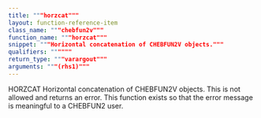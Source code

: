 ```yaml
---
title: """horzcat"""
layout: function-reference-item
class_name: """chebfun2v"""
function_name: """horzcat"""
snippet: """Horizontal concatenation of CHEBFUN2V objects."""
qualifiers: """"""
return_type: """varargout"""
arguments: """(rhs1)"""
---
```


 HORZCAT   Horizontal concatenation of CHEBFUN2V objects.
    This is not allowed and returns an error.  This function exists so that the
    error message is meaningful to a CHEBFUN2 user.
